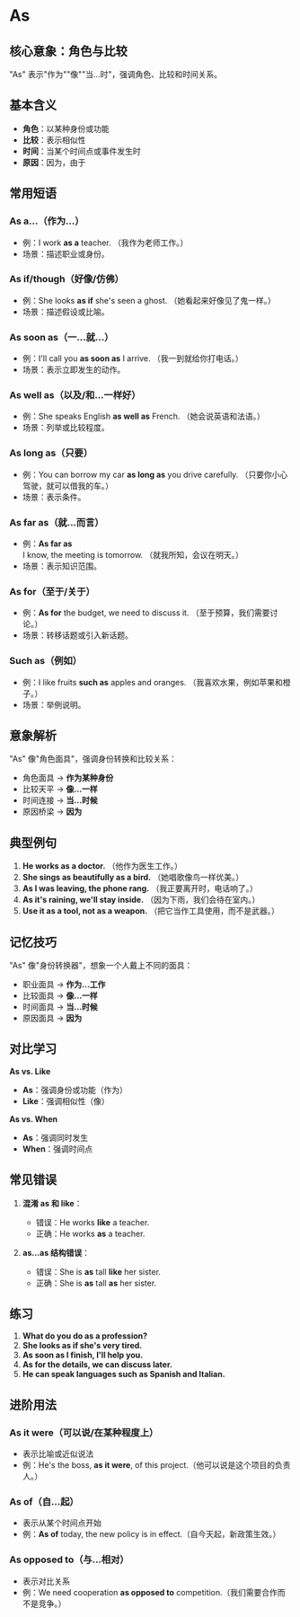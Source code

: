 # As

## 核心意象：角色与比较

"As" 表示"作为""像""当...时"，强调角色、比较和时间关系。

## 基本含义

- **角色**：以某种身份或功能
- **比较**：表示相似性
- **时间**：当某个时间点或事件发生时
- **原因**：因为，由于

## 常用短语

### **As a...**（作为...）
- 例：I work **as a** teacher. （我作为老师工作。）
- 场景：描述职业或身份。

### **As if/though**（好像/仿佛）
- 例：She looks **as if** she's seen a ghost. （她看起来好像见了鬼一样。）
- 场景：描述假设或比喻。

### **As soon as**（一...就...）
- 例：I'll call you **as soon as** I arrive. （我一到就给你打电话。）
- 场景：表示立即发生的动作。

### **As well as**（以及/和...一样好）
- 例：She speaks English **as well as** French. （她会说英语和法语。）
- 场景：列举或比较程度。

### **As long as**（只要）
- 例：You can borrow my car **as long as** you drive carefully. （只要你小心驾驶，就可以借我的车。）
- 场景：表示条件。

### **As far as**（就...而言）
- 例：**As far as** I know, the meeting is tomorrow. （就我所知，会议在明天。）
- 场景：表示知识范围。

### **As for**（至于/关于）
- 例：**As for** the budget, we need to discuss it. （至于预算，我们需要讨论。）
- 场景：转移话题或引入新话题。

### **Such as**（例如）
- 例：I like fruits **such as** apples and oranges. （我喜欢水果，例如苹果和橙子。）
- 场景：举例说明。

## 意象解析

"As" 像"角色面具"，强调身份转换和比较关系：
- 角色面具 → **作为某种身份**
- 比较天平 → **像...一样**
- 时间连接 → **当...时候**
- 原因桥梁 → **因为**

## 典型例句

1. **He works as a doctor.** （他作为医生工作。）
2. **She sings as beautifully as a bird.** （她唱歌像鸟一样优美。）
3. **As I was leaving, the phone rang.** （我正要离开时，电话响了。）
4. **As it's raining, we'll stay inside.** （因为下雨，我们会待在室内。）
5. **Use it as a tool, not as a weapon.** （把它当作工具使用，而不是武器。）

## 记忆技巧

"As" 像"身份转换器"，想象一个人戴上不同的面具：
- 职业面具 → **作为...工作**
- 比较面具 → **像...一样**
- 时间面具 → **当...时候**
- 原因面具 → **因为**

## 对比学习

**As vs. Like**
- **As**：强调身份或功能（作为）
- **Like**：强调相似性（像）

**As vs. When**
- **As**：强调同时发生
- **When**：强调时间点

## 常见错误

1. **混淆 as 和 like**：
   - 错误：He works **like** a teacher.
   - 正确：He works **as** a teacher.

2. **as...as 结构错误**：
   - 错误：She is **as** tall **like** her sister.
   - 正确：She is **as** tall **as** her sister.

## 练习

1. **What do you do as a profession?**
2. **She looks as if she's very tired.**
3. **As soon as I finish, I'll help you.**
4. **As for the details, we can discuss later.**
5. **He can speak languages such as Spanish and Italian.**

## 进阶用法

### **As it were**（可以说/在某种程度上）
- 表示比喻或近似说法
- 例：He's the boss, **as it were**, of this project.（他可以说是这个项目的负责人。）

### **As of**（自...起）
- 表示从某个时间点开始
- 例：**As of** today, the new policy is in effect.（自今天起，新政策生效。）

### **As opposed to**（与...相对）
- 表示对比关系
- 例：We need cooperation **as opposed to** competition.（我们需要合作而不是竞争。）